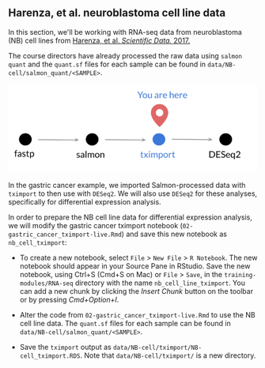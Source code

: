 ## Harenza, et al. neuroblastoma cell line data

In this section, we'll be working with RNA-seq data from neuroblastoma (NB) cell lines from
[Harenza, et al. _Scientific Data._ 2017.](https://doi.org/10.1038/sdata.2017.33)

The course directors have already processed the raw data using `salmon quant` and the `quant.sf` files for each sample can be found in `data/NB-cell/salmon_quant/<SAMPLE>`.

![](diagrams/rna-seq_5.png)

In the gastric cancer example, we imported Salmon-processed data with `tximport` to then use with `DESeq2`.
We will also use `DESeq2` for these analyses, specifically for differential expression analysis.

In order to prepare the NB cell line data for differential expression analysis, we will modify the gastric cancer tximport notebook (`02-gastric_cancer_tximport-live.Rmd`) and save this new notebook as `nb_cell_tximport`:

* To create a new notebook, select `File` > `New File` > `R Notebook`. 
The new notebook should appear in your Source Pane in RStudio.
Save the new notebook, using Ctrl+S (Cmd+S on Mac) or `File` > `Save`, in the `training-modules/RNA-seq` directory with the name `nb_cell_line_tximport`. 
You can add a new chunk by clicking the *Insert Chunk* button on the toolbar or by pressing *Cmd+Option+I*.

* Alter the code from `02-gastric_cancer_tximport-live.Rmd` to use the NB cell line data. 
The `quant.sf` files for each sample can be found in `data/NB-cell/salmon_quant/<SAMPLE>`.

* Save the `tximport` output as `data/NB-cell/tximport/NB-cell_tximport.RDS`. Note that `data/NB-cell/tximport/` is a new directory.
